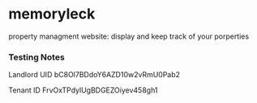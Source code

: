 # memoryleck

property managment website:
display and keep track of your porperties

### Testing Notes
Landlord UID
bC8Ol7BDdoY6AZD10w2vRmU0Pab2

Tenant ID 
FrvOxTPdylUgBDGEZOiyev458gh1